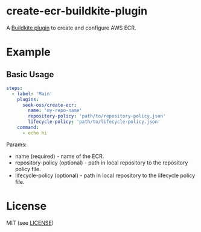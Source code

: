 # create-ecr-buildkite-plugin

A [Buildkite plugin](https://buildkite.com/docs/agent/v3/plugins) to create and configure AWS ECR.

# Example

## Basic Usage

```yml
steps:
  - label: 'Main'
    plugins:
      seek-oss/create-ecr:
        name: 'my-repo-name'
        repository-policy: 'path/to/repository-policy.json'
        lifecycle-policy: 'path/to/lifecycle-policy.json'
    command:
      - echo hi
```

Params:

- name (required) - name of the ECR.
- repository-policy (optional) - path in local repository to the repository policy file.
- lifecycle-policy (optional) - path in local repository to the lifecycle policy file.

# License

MIT (see [LICENSE](LICENSE))
